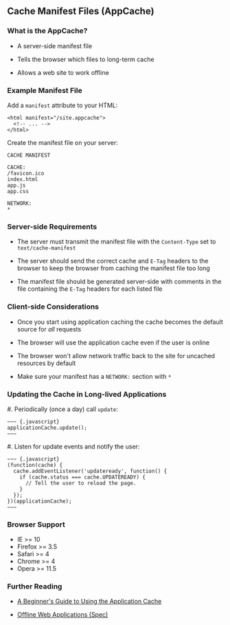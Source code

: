 ## Cache Manifest Files (AppCache)

### What is the AppCache?

  * A server-side manifest file

  * Tells the browser which files to long-term cache

  * Allows a web site to work offline

### Example Manifest File

Add a `manifest` attribute to your HTML:

~~~ {.html}
<html manifest="/site.appcache">
  <!-- ... -->
</html>
~~~

Create the manifest file on your server:

~~~
CACHE MANIFEST

CACHE:
/favicon.ico
index.html
app.js
app.css

NETWORK:
*
~~~

### Server-side Requirements

  * The server must transmit the manifest file with the `Content-Type`
    set to `text/cache-manifest`

  * The server should send the correct cache and `E-Tag` headers to
    the browser to keep the browser from caching the manifest file too
    long

  * The manifest file should be generated server-side with comments in
    the file containing the `E-Tag` headers for each listed file

### Client-side Considerations

  * Once you start using application caching the cache becomes the
    default source for *all* requests

  * The browser will use the application cache even if the user is
    online

  * The browser won't allow network traffic back to the site for
    uncached resources by default

  * Make sure your manifest has a `NETWORK:` section with `*`

### Updating the Cache in Long-lived Applications

  #. Periodically (once a day) call `update`:

    ~~~ {.javascript}
    applicationCache.update();
    ~~~

  #. Listen for update events and notify the user:

    ~~~ {.javascript}
    (function(cache) {
      cache.addEventListener('updateready', function() {
        if (cache.status === cache.UPDATEREADY) {
          // Tell the user to reload the page.
        }
      });
    })(applicationCache);
    ~~~

### Browser Support

  - IE      >= 10
  - Firefox >= 3.5
  - Safari  >= 4
  - Chrome  >= 4
  - Opera   >= 11.5

<div class="notes">

### Further Reading

  * [A Beginner's Guide to Using the Application Cache][html5rocks-appcache]

  * [Offline Web Applications (Spec)][whatwg-offline]

</div>

[html5rocks-appcache]: http://www.html5rocks.com/en/tutorials/appcache/beginner/
[whatwg-offline]: https://html.spec.whatwg.org/multipage/browsers.html#offline
